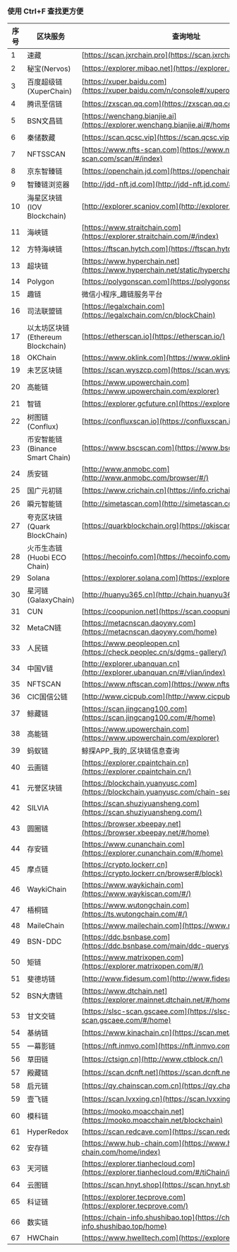  ### 使用 Ctrl+F 查找更方便
 |序号|区块服务|查询地址|
 |----|--------|--------|
 |1|速藏|[https://scan.jxrchain.pro](https://scan.jxrchain.pro/#/home)|
 |2|秘宝(Nervos)|[https://explorer.mibao.net](https://explorer.mibao.net/)|
 |3|百度超级链(XuperChain)|[https://xuper.baidu.com](https://xuper.baidu.com/n/console#/xuperos/explorer)|
 |4|腾讯至信链|[https://zxscan.qq.com](https://zxscan.qq.com/)|
 |5|BSN文昌链|[https://wenchang.bianjie.ai](https://explorer.wenchang.bianjie.ai/#/home)|
 |6|秦储数藏|[https://scan.qcsc.vip](https://scan.qcsc.vip/#/home)|
 |7|NFTSSCAN|[https://www.nfts-scan.com](https://www.nfts-scan.com/scan/#/index)|
 |8|京东智臻链|[https://openchain.jd.com](https://openchain.jd.com/browser/)|
 |9|智臻链浏览器|[http://jdd-nft.jd.com](http://jdd-nft.jd.com/#/)|
 |10|海星区块链(IOV Blockchain)|[http://explorer.scaniov.com](http://explorer.scaniov.com/)|
 |11|海峡链|[https://www.straitchain.com](https://explorer.straitchain.com/#/index)|
 |12|方特海峡链|[https://ftscan.hytch.com](https://ftscan.hytch.com/#/index)|
 |13|超块链|[https://www.hyperchain.net](https://www.hyperchain.net/static/hyperchainExplorer.html#/)|
 |14|Polygon|[https://polygonscan.com](https://polygonscan.com/)|
 |15|趣链|微信小程序_趣链服务平台|
 |16|司法联盟链|[https://legalxchain.com](https://legalxchain.com/cn/blockChain)|
 |17|以太坊区块链(Ethereum Blockchain)|[https://etherscan.io](https://etherscan.io/)|
 |18|OKChain|[https://www.oklink.com](https://www.oklink.com/zh-cn/okc)|
 |19|未艺区块链|[https://scan.wyszcp.com](https://scan.wyszcp.com/)|
 |20|高能链|[https://www.upowerchain.com](https://www.upowerchain.com/explorer)|
 |21|智链|[https://explorer.gcfuture.cn](https://explorer.gcfuture.cn/#/)|
 |22|树图链(Conflux)|[https://confluxscan.io](https://confluxscan.io/)|
 |23|币安智能链(Binance Smart Chain)|[https://www.bscscan.com](https://www.bscscan.com/)|
 |24|质安链|[http://www.anmobc.com](http://www.anmobc.com/browser/#/)|
 |25|国广元初链|[https://www.crichain.cn](https://info.crichain.cn/)|
 |26|瞬元智能链|[http://simetascan.com](http://simetascan.com/)|
 |27|夸克区块链(Quark BlockChain)|[https://quarkblockchain.org](https://qkiscan.cn/)|
 |28|火币生态链(Huobi ECO Chain)|[https://hecoinfo.com](https://hecoinfo.com/)|
 |29|Solana|[https://explorer.solana.com](https://explorer.solana.com/)|
 |30|星河链(GalaxyChain)|[http://huanyu365.cn](http://chain.huanyu365.cn:8000/#/)|
 |31|CUN|[https://coopunion.net](https://scan.coopunion.net/)|
 |32|MetaCN链|[https://metacnscan.daoywy.com](https://metacnscan.daoywy.com/home)|
 |33|人民链|[https://www.peopleopen.cn](https://check.peoplec.cn/s/dgms-gallery/)|
 |34|中国V链|[http://explorer.ubanquan.cn](http://explorer.ubanquan.cn/#/vlian/index)|
 |35|NFTSCAN|[https://www.nftscan.com](https://www.nftscan.com/)|
 |36|CIC国信公链|[http://www.cicpub.com](http://www.cicpub.com/)|
 |37|鲸藏链|[https://scan.jingcang100.com](https://scan.jingcang100.com/#/home)|
 |38|高能链|[https://www.upowerchain.com](https://www.upowerchain.com/explorer)|
 |39|蚂蚁链|鲸探APP_我的_区块链信息查询|
 |40|云画链|[https://explorer.cpaintchain.cn](https://explorer.cpaintchain.cn/)|
 |41|元誉区块链|[https://blockchain.yuanyusc.com](https://blockchain.yuanyusc.com/chain-search/)|
 |42|SILVIA|[https://scan.shuziyuansheng.com](https://scan.shuziyuansheng.com/)|
 |43|圆圈链|[https://browser.xbeepay.net](https://browser.xbeepay.net/#/home)|
 |44|存安链|[https://www.cunanchain.com](https://explorer.cunanchain.com/#/home)|
 |45|摩点链|[https://crypto.lockerr.cn](https://crypto.lockerr.cn/browser#/block)|
 |46|WaykiChain|[https://www.waykichain.com](https://www.waykiscan.com/#/)|
 |47|梧桐链|[https://www.wutongchain.com](https://ts.wutongchain.com/#/)|
 |48|MaileChain|[https://www.mailechain.com](https://www.mailechain.com/)|
 |49|BSN-DDC|[https://ddc.bsnbase.com](https://ddc.bsnbase.com/main/ddc-querys)|
 |50|矩链|[https://www.matrixopen.com](https://explorer.matrixopen.com/#/)|
 |51|斐德坊链|[http://www.fidesum.com](http://www.fidesum.com/)|
 |52|BSN大唐链|[https://www.dtchain.net](https://explorer.mainnet.dtchain.net/#/home)|
 |53|甘文交链|[https://slsc-scan.gscaee.com](https://slsc-scan.gscaee.com/#/home)|
 |54|基纳链|[https://www.kinachain.cn](https://scan.metakina.com/)|
 |55|一幕影链|[https://nft.inmvo.com](https://nft.inmvo.com/auth/Login)|
 |56|草田链|[https://ctsign.cn](http://www.ctblock.cn/)|
 |57|殿藏链|[https://scan.dcnft.net](https://scan.dcnft.net)|
 |58|启元链|[https://qy.chainscan.com.cn](https://qy.chainscan.com.cn/)|
 |59|壹飞链|[https://scan.lvxxing.cn](https://scan.lvxxing.cn/#/home)|
 |60|模科链|[https://mooko.moacchain.net](https://mooko.moacchain.net/blockchain)|
 |61|HyperRedox|[https://scan.redcave.com](https://scan.redcave.com/#/)|
 |62|安存链|[https://www.hub-chain.com](https://www.hub-chain.com/home/index)|
 |63|天河链|[https://explorer.tianhecloud.com](https://explorer.tianhecloud.com/#/tiChain/index)|
 |64|云图链|[https://scan.hnyt.shop](https://scan.hnyt.shop/#/home)|
 |65|科证链|[https://explorer.tecprove.com](https://explorer.tecprove.com/)|
 |66|数实链|[https://chain-info.shushibao.top](https://chain-info.shushibao.top/home)|
 |67|HWChain|[https://www.hwelltech.com](https://explorer.hwelltech.com/)|
